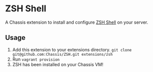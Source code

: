 # ZSH Shell
A Chassis extension to install and configure [ZSH Shell](https://www.zsh.org/) on your server.

## Usage
1. Add this extension to your extensions directory. `git clone git@github.com:Chassis/ZSH.git extensions/zsh`
2. Run `vagrant provision`
3. ZSH has been installed on your Chassis VM!
